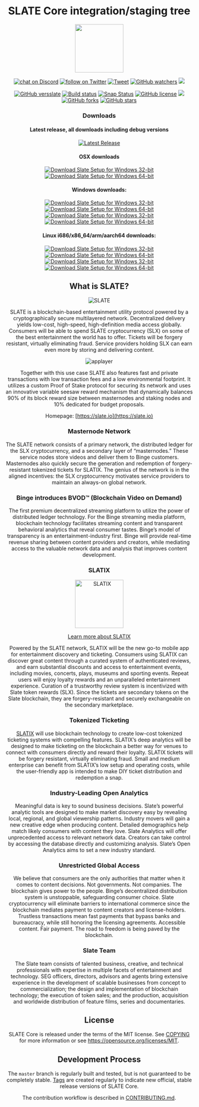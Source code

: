 <center>

SLATE Core integration/staging tree
===================================

</center>

<p align="center">
    <a href="https://slate.io/">
    <img src="src/qt/res/src/slate.svg"
        height="130"></a>
</p>
<p align="center">
    <a href="https://discord.gg/ENuwHH5">
        <img src="https://img.shields.io/discord/308323056592486420.svg?logo=discord"
            alt="chat on Discord"></a>
    <a href="https://twitter.com/intent/follow?screen_name=slatecurrency">
        <img src="https://img.shields.io/twitter/follow/slatecurrency.svg?style=social&logo=twitter"
            alt="follow on Twitter"></a>
    <a href="https://twitter.com/intent/tweet?text=Wow:&url=https%3A%2F%2Fgithub.com%2Fslatecurrency%2Fslate">
        <img src="https://img.shields.io/twitter/url/https/github.com/slatecurrency/slate.svg?style=social"
            alt="Tweet"></a>
    <a href="https://github.com/slatecurrency/slate/watchers">
        <img src="https://img.shields.io/github/watchers/slatecurrency/slate.svg?style=social&label=Watch"
            alt="GitHub watchers"></a>
    <a href="https://github.com/slatecurrency/slate/followers" alt="GitHub followers">
        <img src="https://img.shields.io/github/followers/slatecurrency.svg?style=social&label=Follow" /></a>
</p>
<p align="center">
    <a href="https://badge.fury.io/gh/slatecurrency%2Fslate">
        <img src="https://badge.fury.io/gh/slatecurrency%2Fslate.svg"
            alt="GitHub versslate"></a>
    <a href="https://travis-ci.org/slatecurrency/slate">
        <img src="https://travis-ci.org/slatecurrency/slate.svg?branch=master"
            alt="Build status"></a>
    <a href="https://build.snapcraft.io/user/slateapps/slate">
        <img src="https://build.snapcraft.io/badge/slateapps/slate.svg"
            alt="Snap Status"></a>
    <a href="https://github.com/slatecurrency/slate">
        <img src="https://img.shields.io/github/license/slatecurrency/slate.svg"
            alt="GitHub license"></a>
    <a href="https://github.com/slatecurrency/slate/compare/0.1.03...master" alt="commits to be deployed">
        <img src="https://img.shields.io/github/commits-since/slatecurrency/slate/0.1.03.svg?label=commits%20to%20be%20deployed" /></a>
    <a href="https://github.com/slatecurrency/slate/network">
        <img src="https://img.shields.io/github/forks/slatecurrency/slate.svg"
            alt="GitHub forks"></a>
    <a href="https://github.com/slatecurrency/slate/stargazers">
        <img src="https://img.shields.io/github/stars/slatecurrency/slate.svg"
            alt="GitHub stars"></a>
</p>


<center>

### Downloads


#### Latest release, all downloads including debug versions
<p align="center">
    <a href="https://github.com/slatecurrency/slate/releases/latest">
        <img src="https://img.shields.io/github/downloads/slatecurrency/slate/latest/total.svg"
            alt="Latest Release"></a>
</p>

#### OSX downloads
<p align="center">
    <a href="https://github.com/slatecurrency/slate/releases/download/v0.1.03/slate-0.1.03-osx-unsigned.dmg">
        <img src="https://img.shields.io/github/downloads/slatecurrency/slate/v0.1.03/slate-0.1.03-osx-unsigned.dmg.svg"
            alt="Download Slate Setup for Windows 32-bit"></a>
    <a href="https://github.com/slatecurrency/slate/releases/download/v0.1.03/slate-0.1.03-osx64.tar.gz.exe">
        <img src="https://img.shields.io/github/downloads/slatecurrency/slate/v0.1.03/slate-0.1.03-osx64.tar.gz.svg"
            alt="Download Slate Setup for Windows 64-bit"></a>
</p>

#### Windows downloads:
<p align="center">
    <a href="https://github.com/slatecurrency/slate/releases/download/v0.1.03/slate-0.1.03-win32-setup-unsigned.exe">
        <img src="https://img.shields.io/github/downloads/slatecurrency/slate/latest/slate-0.1.03-win32-setup-unsigned.exe.svg"
            alt="Download Slate Setup for Windows 32-bit"></a>
    <a href="https://github.com/slatecurrency/slate/releases/download/v0.1.03/slate-0.1.03-win64-setup-unsigned.exe">
        <img src="https://img.shields.io/github/downloads/slatecurrency/slate/latest/slate-0.1.03-win64-setup-unsigned.exe.svg"
            alt="Download Slate Setup for Windows 64-bit"></a>
    <a href="https://github.com/slatecurrency/slate/releases/download/v0.1.03/slate-0.1.03-win32.zip">
        <img src="https://img.shields.io/github/downloads/slatecurrency/slate/latest/slate-0.1.03-win32.zip.svg"
            alt="Download Slate Setup for Windows 32-bit"></a>
    <a href="https://github.com/slatecurrency/slate/releases/download/v0.1.03/slate-0.1.03-win64.exe">
        <img src="https://img.shields.io/github/downloads/slatecurrency/slate/latest/slate-0.1.03-win64.svg"
            alt="Download Slate Setup for Windows 64-bit"></a>
</p>

#### Linux i686/x86_64/arm/aarch64 downloads:
<p align="center">
    <a href="https://github.com/slatecurrency/slate/releases/download/v0.1.03/slate-0.1.03-i686-pc-linux-gnu.tar.gz">
        <img src="https://img.shields.io/github/downloads/slatecurrency/slate/v0.1.03/slate-0.1.03-i686-pc-linux-gnu.tar.gz.svg"
            alt="Download Slate Setup for Windows 32-bit"></a>
    <a href="https://github.com/slatecurrency/slate/releases/download/v0.1.03/slate-0.1.03-x86_64-linux-gnu.tar.gz">
        <img src="https://img.shields.io/github/downloads/slatecurrency/slate/v0.1.03/slate-0.1.03-x86_64-linux-gnu.tar.gz.svg"
            alt="Download Slate Setup for Windows 64-bit"></a>
    <a href="https://github.com/slatecurrency/slate/releases/download/v0.1.03/slate-0.1.03-arm-linux-gnueabihf.tar.gz">
        <img src="https://img.shields.io/github/downloads/slatecurrency/slate/v0.1.03/slate-0.1.03-arm-linux-gnueabihf.tar.gz.svg"
            alt="Download Slate Setup for Windows 32-bit"></a>
    <a href="https://github.com/slatecurrency/slate/releases/download/v0.1.03/slate-0.1.03-aarch64-linux-gnu.tar.gz">
        <img src="https://img.shields.io/github/downloads/slatecurrency/slate/v0.1.03/slate-0.1.03-aarch64-linux-gnu.tar.gz.svg"
            alt="Download Slate Setup for Windows 64-bit"></a>
</p>


What is SLATE?
--------------


![SLATE](https://slate.io/img/b1-icons.png)

SLATE is a blockchain-based entertainment utility protocol powered by a
cryptographically secure multilayered network. Decentralized delivery yields
low-cost, high-speed, high-definition media access globally. Consumers will be
able to spend SLATE cryptocurrency (SLX) on some of the best entertainment the
world has to offer. Tickets will be forgery resistant, virtually eliminating
fraud. Service providers holding SLX can earn even more by storing and
delivering content.

![applayer](https://slate.io/img/b11-img1.png)

Together with this use case SLATE also features fast and private transactions
with low transaction fees and a low environmental footprint.  It utilizes a
custom Proof of Stake protocol for securing its network and uses an innovative
variable seesaw reward mechanism that dynamically balances 90% of its block
reward size between masternodes and staking nodes and 10% dedicated for budget
proposals.

Homepage: [https://slate.io](https://slate.io)

### Masternode Network

The SLATE network consists of a primary network, the distributed ledger for the SLX cryptocurrency, and a secondary layer of “masternodes.” These service nodes store videos and deliver them to Binge customers. Masternodes also quickly secure the generation and redemption of forgery-resistant tokenized tickets for SLATIX. The genius of the network is in the aligned incentives: the SLX cryptocurrency motivates service providers to maintain an always-on global network.


### Binge introduces BVOD™ (Blockchain Video on Demand)

The first premium decentralized streaming platform to utilize the power of distributed ledger technology. For the Binge streaming media platform, blockchain technology facilitates streaming content and transparent behavioral analytics that reveal consumer tastes. Binge’s model of transparency is an entertainment-industry first. Binge will provide real-time revenue sharing between content providers and creators, while mediating access to the valuable network data and analysis that improves content development. 


### SLATIX

<img src="http://slatix.com/logo.png" height="130" alt="SLATIX">

[Learn more about SLATIX](https://slatix.com/)

Powered by the SLATE network, SLATIX will be the new go-to mobile app for entertainment discovery and ticketing. Consumers using SLATIX can discover great content through a curated system of authenticated reviews, and earn substantial discounts and access to entertainment events, including movies, concerts, plays, museums and sporting events. Repeat users will enjoy loyalty rewards and an unparalleled entertainment experience. Curation of a trustworthy review system is incentivized with Slate token rewards (SLX). Since the tickets are secondary tokens on the Slate blockchain, they are forgery-resistant and securely exchangeable on the secondary marketplace.

### Tokenized Ticketing

[SLATIX](https://slatix.com/) will use blockchain technology to create low-cost tokenized ticketing systems with compelling features. SLATIX’s deep analytics will be designed to make ticketing on the blockchain a better way for venues to connect with consumers directly and reward their loyalty. SLATIX tickets will be forgery resistant, virtually eliminating fraud. Small and medium enterprise can benefit from SLATIX’s low setup and operating costs, while the user-friendly app is intended to make DIY ticket distribution and redemption a snap.

### Industry-Leading Open Analytics

Meaningful data is key to sound business decisions. Slate’s powerful analytic tools are designed to make market discovery easy by revealing local, regional, and global viewership patterns. Industry movers will gain a new creative edge when producing content. Detailed demographics help match likely consumers with content they love. Slate Analytics will offer unprecedented access to relevant network data. Creators can take control by accessing the database directly and customizing analysis. Slate’s Open Analytics aims to set a new industry standard.

### Unrestricted Global Access

We believe that consumers are the only authorities that matter when it comes to content decisions. Not governments. Not companies. The blockchain gives power to the people. Binge’s decentralized distribution system is unstoppable, safeguarding consumer choice. Slate cryptocurrency will eliminate barriers to international commerce since the blockchain mediates payment to content creators and license-holders. Trustless transactions mean fast payments that bypass banks and bureaucracy, while still honoring the licensing agreements. Accessible content. Fair payment. The road to freedom is being paved by the blockchain.

### Slate Team

The Slate team consists of talented business, creative, and technical professionals with expertise in multiple facets of entertainment and technology. SEG officers, directors, advisors and agents bring extensive experience in the development of scalable businesses from concept to commercialization; the design and implementation of blockchain technology; the execution of token sales; and the production, acquisition and worldwide distribution of feature films, series and documentaries.


License
-------

SLATE Core is released under the terms of the MIT license. See [COPYING](COPYING) for more
information or see https://opensource.org/licenses/MIT.

Development Process
-------------------

The `master` branch is regularly built and tested, but is not guaranteed to be
completely stable. [Tags](https://github.com/slatecurrency/slate/tags) are created
regularly to indicate new official, stable release versions of SLATE Core.

The contribution workflow is described in [CONTRIBUTING.md](CONTRIBUTING.md).

</center>
